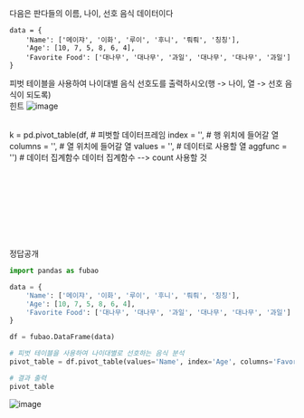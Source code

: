 다음은 판다들의 이름, 나이, 선호 음식 데이터이다
```
data = {
    'Name': ['메이쟈', '이화', '루이', '후니', '뤄뤄', '칭칭'],
    'Age': [10, 7, 5, 8, 6, 4],
    'Favorite Food': ['대나무', '대나무', '과일', '대나무', '대나무', '과일']
}
```
피벗 테이블을 사용하여 나이대별 음식 선호도를 출력하시오(행 -> 나이, 열 -> 선호 음식이 되도록) <br/>
힌트
![image](https://github.com/user-attachments/assets/15c605ad-2796-4090-8b77-5bd4a6d09719)

<br/>
k = pd.pivot_table(df,                # 피벗할 데이터프레임
                     index = '',    # 행 위치에 들어갈 열
                     columns = '',    # 열 위치에 들어갈 열
                     values = '',     # 데이터로 사용할 열
                     aggfunc = '')   # 데이터 집계함수
데이터 집계함수 --> count 사용할 것
<br/><br/><br/><br/><br/><br/><br/><br/><br/>


정답공개
``` python
import pandas as fubao

data = {
    'Name': ['메이쟈', '이화', '루이', '후니', '뤄뤄', '칭칭'],
    'Age': [10, 7, 5, 8, 6, 4],
    'Favorite Food': ['대나무', '대나무', '과일', '대나무', '대나무', '과일']
}

df = fubao.DataFrame(data)

# 피벗 테이블을 사용하여 나이대별로 선호하는 음식 분석
pivot_table = df.pivot_table(values='Name', index='Age', columns='Favorite Food', aggfunc='count')

# 결과 출력
pivot_table
```
![image](https://github.com/user-attachments/assets/15c605ad-2796-4090-8b77-5bd4a6d09719)
